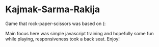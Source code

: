 # Kajmak-Sarma-Rakija
Game that rock-paper-scissors was based on (:

Main focus here was simple javascript training and hopefully some fun while playing, responsiveness took a back seat.
Enjoy!
